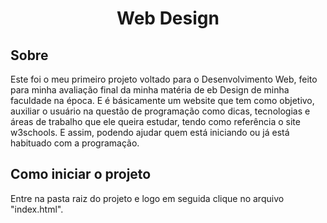 <h1 align="center">Web Design</h1>

<h2>Sobre</h2>
<p>
    Este foi o meu primeiro projeto voltado para o Desenvolvimento Web, feito para minha avaliação final da minha matéria de eb Design de minha faculdade na época. E é básicamente um website que tem como objetivo, auxiliar o usuário na questão de programação como dicas, tecnologias e áreas de trabalho que ele queira estudar, tendo como referência o site w3schools. E assim, podendo ajudar quem está iniciando ou já está habituado com a programação.
</p>

<h2>Como iniciar o projeto</h2>
<p>
    Entre na pasta raiz do projeto e logo em seguida clique no arquivo "index.html".
</p>
